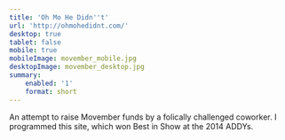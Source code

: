 ```yaml
---
title: 'Oh Mo He Didn''t'
url: 'http://ohmohedidnt.com/'
desktop: true
tablet: false
mobile: true
mobileImage: movember_mobile.jpg
desktopImage: movember_desktop.jpg
summary:
    enabled: '1'
    format: short
---
```


<p>An attempt to raise Movember funds by a folically challenged coworker. I programmed this site, which won Best in Show at the 2014 ADDYs.
</p>